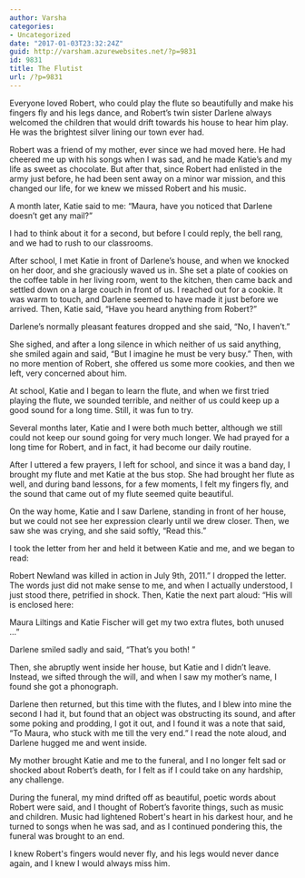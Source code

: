 ```yaml
---
author: Varsha
categories:
- Uncategorized
date: "2017-01-03T23:32:24Z"
guid: http://varsham.azurewebsites.net/?p=9831
id: 9831
title: The Flutist
url: /?p=9831
---
```


Everyone loved Robert, who could play the flute so beautifully and make his fingers fly and his legs dance, and Robert’s twin sister Darlene always welcomed the children that would drift towards his house to hear him play. He was the brightest silver lining our town ever had.
  
Robert was a friend of my mother, ever since we had moved here. He had cheered me up with his songs when I was sad, and he made Katie’s and my life as sweet as chocolate. But after that, since Robert had enlisted in the army just before, he had been sent away on a minor war mission, and this changed our life, for we knew we missed Robert and his music.
  
A month later, Katie said to me: “Maura, have you noticed that Darlene doesn’t get any mail?”
  
I had to think about it for a second, but before I could reply, the bell rang, and we had to rush to our classrooms.
  
After school, I met Katie in front of Darlene’s house, and when we knocked on her door, and she graciously waved us in. She set a plate of cookies on the coffee table in her living room, went to the kitchen, then came back and settled down on a large couch in front of us. I reached out for a cookie. It was warm to touch, and Darlene seemed to have made it just before we arrived. Then, Katie said, “Have you heard anything from Robert?”
  
Darlene’s normally pleasant features dropped and she said, “No, I haven’t.”
  
She sighed, and after a long silence in which neither of us said anything, she smiled again and said, “But I imagine he must be very busy.” Then, with no more mention of Robert, she offered us some more cookies, and then we left, very concerned about him.
  
At school, Katie and I began to learn the flute, and when we first tried playing the flute, we sounded terrible, and neither of us could keep up a good sound for a long time. Still, it was fun to try.
  
Several months later, Katie and I were both much better, although we still could not keep our sound going for very much longer. We had prayed for a long time for Robert, and in fact, it had become our daily routine.
  
After I uttered a few prayers, I left for school, and since it was a band day, I brought my flute and met Katie at the bus stop. She had brought her flute as well, and during band lessons, for a few moments, I felt my fingers fly, and the sound that came out of my flute seemed quite beautiful.
  
On the way home, Katie and I saw Darlene, standing in front of her house, but we could not see her expression clearly until we drew closer. Then, we saw she was crying, and she said softly, “Read this.”
  
I took the letter from her and held it between Katie and me, and we began to read:

Robert Newland was killed in action in July 9th, 2011.” I dropped the letter. The words just did not make sense to me, and when I actually understood, I just stood there, petrified in shock. Then, Katie the next part aloud: “His will is enclosed here:
  
Maura Liltings and Katie Fischer will get my two extra flutes, both unused ...”
  
Darlene smiled sadly and said, “That’s you both! ”
  
Then, she abruptly went inside her house, but Katie and I didn’t leave. Instead, we sifted through the will, and when I saw my mother’s name, I found she got a phonograph.
  
Darlene then returned, but this time with the flutes, and I blew into mine the second I had it, but found that an object was obstructing its sound, and after some poking and prodding, I got it out, and I found it was a note that said, “To Maura, who stuck with me till the very end.” I read the note aloud, and Darlene hugged me and went inside.
  
My mother brought Katie and me to the funeral, and I no longer felt sad or shocked about Robert’s death, for I felt as if I could take on any hardship, any challenge.
  
During the funeral, my mind drifted off as beautiful, poetic words about Robert were said, and I thought of Robert’s favorite things, such as music and children. Music had lightened Robert's heart in his darkest hour, and he turned to songs when he was sad, and as I continued pondering this, the funeral was brought to an end.
  
I knew Robert's fingers would never fly, and his legs would never dance again, and I knew I would always miss him.